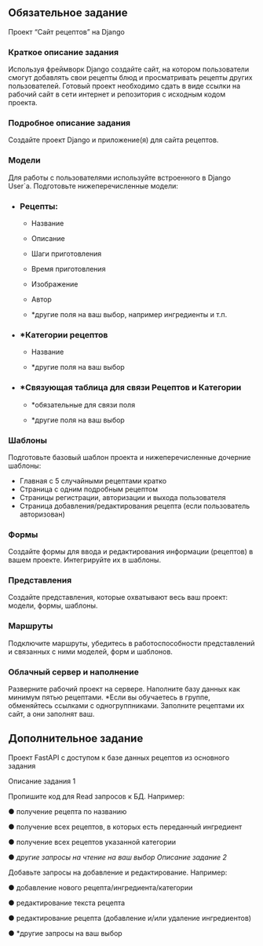 ## Обязательное задание

Проект “Сайт рецептов” на Django

### Краткое описание задания

Используя фреймворк Django создайте сайт, на котором пользователи смогут
добавлять свои рецепты блюд и просматривать рецепты других пользователей.
Готовый проект необходимо сдать в виде ссылки на рабочий сайт в сети интернет и
репозитория с исходным кодом проекта.

### Подробное описание задания

Создайте проект Django и приложение(я) для сайта рецептов.

### Модели

Для работы с пользователями используйте встроенного в Django User`a.
Подготовьте нижеперечисленные модели:

- ### Рецепты:

    - Название

    - Описание

    - Шаги приготовления

    - Время приготовления

    - Изображение

    - Автор

    - *другие поля на ваш выбор, например ингредиенты и т.п.

- ### *Категории рецептов

    - Название

    - *другие поля на ваш выбор

- ### *Связующая таблица для связи Рецептов и Категории

    - *обязательные для связи поля

    - *другие поля на ваш выбор


### Шаблоны

Подготовьте базовый шаблон проекта и нижеперечисленные дочерние шаблоны:
- Главная с 5 случайными рецептами кратко
- Страница с одним подробным рецептом
- Страницы регистрации, авторизации и выхода пользователя
- Страница добавления/редактирования рецепта (если пользователь авторизован)


### Формы

Создайте формы для ввода и редактирования информации (рецептов) в вашем
проекте. Интегрируйте их в шаблоны.

### Представления

Создайте представления, которые охватывают весь ваш проект: модели, формы,
шаблоны.

### Маршруты
Подключите маршруты, убедитесь в работоспособности представлений и связанных
с ними моделей, форм и шаблонов.

### Облачный сервер и наполнение

Разверните рабочий проект на сервере. Наполните базу данных как минимум пятью
рецептами.
*Если вы обучаетесь в группе, обменяйтесь ссылками с одногруппниками.
Заполните рецептами их сайт, а они заполнят ваш.

## Дополнительное задание

Проект FastAPI с доступом к базе данных рецептов из
основного задания

Описание задания 1

Пропишите код для Read запросов к БД. Например:

● получение рецепта по названию

● получение всех рецептов, в которых есть переданный ингредиент

● получение всех рецептов указанной категории

● *другие запросы на чтение на ваш выбор
Описание задание 2*

Добавьте запросы на добавление и редактирование. Например:

● добавление нового рецепта/ингредиента/категории

● редактирование текста рецепта

● редактирование рецепта (добавление и/или удаление ингредиентов)

● *другие запросы на ваш выбор